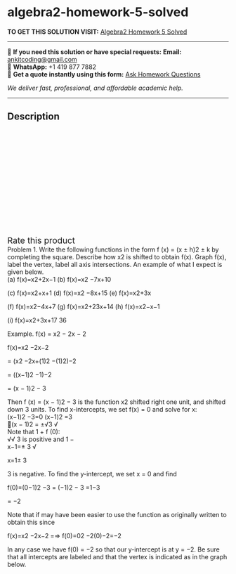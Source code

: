 # algebra2-homework-5-solved
**TO GET THIS SOLUTION VISIT:** [Algebra2 Homework 5 Solved](https://www.ankitcodinghub.com/product/algebra2-homework-5-solved/)


---

📩 **If you need this solution or have special requests:** **Email:** ankitcoding@gmail.com  
📱 **WhatsApp:** +1 419 877 7882  
📄 **Get a quote instantly using this form:** [Ask Homework Questions](https://www.ankitcodinghub.com/services/ask-homework-questions/)

*We deliver fast, professional, and affordable academic help.*

---

<h2>Description</h2>



<div class="kk-star-ratings kksr-auto kksr-align-center kksr-valign-top" data-payload="{&quot;align&quot;:&quot;center&quot;,&quot;id&quot;:&quot;98984&quot;,&quot;slug&quot;:&quot;default&quot;,&quot;valign&quot;:&quot;top&quot;,&quot;ignore&quot;:&quot;&quot;,&quot;reference&quot;:&quot;auto&quot;,&quot;class&quot;:&quot;&quot;,&quot;count&quot;:&quot;0&quot;,&quot;legendonly&quot;:&quot;&quot;,&quot;readonly&quot;:&quot;&quot;,&quot;score&quot;:&quot;0&quot;,&quot;starsonly&quot;:&quot;&quot;,&quot;best&quot;:&quot;5&quot;,&quot;gap&quot;:&quot;4&quot;,&quot;greet&quot;:&quot;Rate this product&quot;,&quot;legend&quot;:&quot;0\/5 - (0 votes)&quot;,&quot;size&quot;:&quot;24&quot;,&quot;title&quot;:&quot;Algebra2 Homework 5 Solved&quot;,&quot;width&quot;:&quot;0&quot;,&quot;_legend&quot;:&quot;{score}\/{best} - ({count} {votes})&quot;,&quot;font_factor&quot;:&quot;1.25&quot;}">

<div class="kksr-stars">

<div class="kksr-stars-inactive">
            <div class="kksr-star" data-star="1" style="padding-right: 4px">


<div class="kksr-icon" style="width: 24px; height: 24px;"></div>
        </div>
            <div class="kksr-star" data-star="2" style="padding-right: 4px">


<div class="kksr-icon" style="width: 24px; height: 24px;"></div>
        </div>
            <div class="kksr-star" data-star="3" style="padding-right: 4px">


<div class="kksr-icon" style="width: 24px; height: 24px;"></div>
        </div>
            <div class="kksr-star" data-star="4" style="padding-right: 4px">


<div class="kksr-icon" style="width: 24px; height: 24px;"></div>
        </div>
            <div class="kksr-star" data-star="5" style="padding-right: 4px">


<div class="kksr-icon" style="width: 24px; height: 24px;"></div>
        </div>
    </div>

<div class="kksr-stars-active" style="width: 0px;">
            <div class="kksr-star" style="padding-right: 4px">


<div class="kksr-icon" style="width: 24px; height: 24px;"></div>
        </div>
            <div class="kksr-star" style="padding-right: 4px">


<div class="kksr-icon" style="width: 24px; height: 24px;"></div>
        </div>
            <div class="kksr-star" style="padding-right: 4px">


<div class="kksr-icon" style="width: 24px; height: 24px;"></div>
        </div>
            <div class="kksr-star" style="padding-right: 4px">


<div class="kksr-icon" style="width: 24px; height: 24px;"></div>
        </div>
            <div class="kksr-star" style="padding-right: 4px">


<div class="kksr-icon" style="width: 24px; height: 24px;"></div>
        </div>
    </div>
</div>


<div class="kksr-legend" style="font-size: 19.2px;">
            <span class="kksr-muted">Rate this product</span>
    </div>
    </div>
<div class="page" title="Page 1">
<div class="layoutArea">
<div class="column">
Problem 1. Write the following functions in the form f (x) = (x ± h)2 ± k by completing the square. Describe how x2 is shifted to obtain f(x). Graph f(x), label the vertex, label all axis intersections. An example of what I expect is given below.

</div>
</div>
<div class="layoutArea">
<div class="column">
(a) f(x)=x2+2x−1 (b) f(x)=x2 −7x+10

(c) f(x)=x2+x+1 (d) f(x)=x2 −8x+15 (e) f(x)=x2+3x

(f) f(x)=x2−4x+7 (g) f(x)=x2+23x+14 (h) f(x)=x2−x−1

(i) f(x)=x2+3x+17 36

Example. f(x) = x2 − 2x − 2

</div>
</div>
<div class="layoutArea">
<div class="column">
f(x)=x2 −2x−2

= (x2 −2x+(1)2 −(1)2)−2

= ((x−1)2 −1)−2

= (x − 1)2 − 3

</div>
</div>
<div class="layoutArea">
<div class="column">
Then f (x) = (x − 1)2 − 3 is the function x2 shifted right one unit, and shifted down 3 units. To find x-intercepts, we set f(x) = 0 and solve for x:

</div>
</div>
<div class="layoutArea">
<div class="column">
(x−1)2 −3=0 (x−1)2 =3

</div>
</div>
<div class="layoutArea">
<div class="column">
􏰓(x − 1)2 = ±√3 √

</div>
</div>
<div class="layoutArea">
<div class="column">
Note that 1 + f (0):

</div>
<div class="column">
√√ 3 is positive and 1 −

</div>
<div class="column">
x−1=± 3 √

x=1± 3

3 is negative. To find the y-intercept, we set x = 0 and find

f(0)=(0−1)2 −3 = (−1)2 − 3 =1−3

= −2

</div>
</div>
<div class="layoutArea">
<div class="column">
Note that if may have been easier to use the function as originally written to obtain this since

f(x)=x2 −2x−2 =⇒ f(0)=02 −2(0)−2=−2

In any case we have f(0) = −2 so that our y-intercept is at y = −2. Be sure that all intercepts are labeled and that the vertex is indicated as in the graph below.

</div>
</div>
</div>
<div class="page" title="Page 2"></div>
